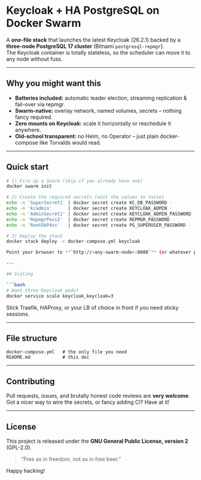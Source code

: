# Keycloak + HA PostgreSQL on Docker Swarm
A **one-file stack** that launches the latest Keycloak (26.2.1) backed by a **three-node PostgreSQL 17 cluster** (Bitnami `postgresql-repmgr`).  
The Keycloak container is totally stateless, so the scheduler can move it to any node without fuss.

---

## Why you might want this

* **Batteries included:** automatic leader election, streaming replication & fail-over via repmgr.  
* **Swarm-native:** overlay network, named volumes, secrets – nothing fancy required.  
* **Zero mounts on Keycloak:** scale it horizontally or reschedule it anywhere.  
* **Old-school transparent:** no Helm, no Operator – just plain docker-compose like Torvalds would read.

---

## Quick start

```bash
# 1) Fire up a Swarm (skip if you already have one)
docker swarm init

# 2) Create the required secrets (edit the values to taste)
echo -n 'SuperSecret1' | docker secret create KC_DB_PASSWORD -
echo -n 'kcadmin'      | docker secret create KEYCLOAK_ADMIN -
echo -n 'AdminSecret2' | docker secret create KEYCLOAK_ADMIN_PASSWORD -
echo -n 'RepmgrPass3'  | docker secret create REPMGR_PASSWORD -
echo -n 'RootDbP4ss'   | docker secret create PG_SUPERUSER_PASSWORD -

# 3) Deploy the stack
docker stack deploy -c docker-compose.yml keycloak

Point your browser to **`http://<any-swarm-node>:8080`** (or whatever port you expose) and log in with the `KEYCLOAK_ADMIN` creds you set above.

---

## Scaling

```bash
# Want three Keycloak pods?
docker service scale keycloak_keycloak=3
```

Stick Traefik, HAProxy, or your LB of choice in front if you need sticky sessions.

---

## File structure

```
docker-compose.yml   # the only file you need
README.md            # this doc
```

---

## Contributing

Pull requests, issues, and brutally honest code reviews are **very welcome**.  
Got a nicer way to wire the secrets, or fancy adding CI? Have at it!

---

## License

This project is released under the **GNU General Public License, version 2** (GPL-2.0).

> “Free as in freedom, not as in free beer.”

Happy hacking!
